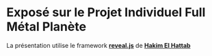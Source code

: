 Exposé sur le Projet Individuel Full Métal Planète
=====================================

La présentation utilise le framework **[reveal.js](https://github.com/hakimel/reveal.js)** de **[Hakim El Hattab](http://hakim.se)**
